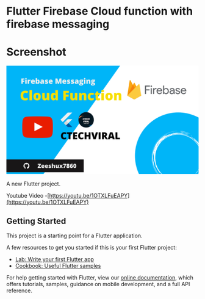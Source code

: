 # Flutter Firebase Cloud function with firebase messaging

# Screenshot 
![alt text](https://raw.githubusercontent.com/zeeshux7860/Flutter_cloud_function_with_firebase_messaging/master/Photo%20Beauty%20Makeup%20Youtube%20Channel%20Art(3).png)

A new Flutter project.

Youtube Video -[https://youtu.be/1OTXLFuEAPY](https://youtu.be/1OTXLFuEAPY)
## Getting Started

This project is a starting point for a Flutter application.

A few resources to get you started if this is your first Flutter project:

- [Lab: Write your first Flutter app](https://flutter.dev/docs/get-started/codelab)
- [Cookbook: Useful Flutter samples](https://flutter.dev/docs/cookbook)

For help getting started with Flutter, view our
[online documentation](https://flutter.dev/docs), which offers tutorials,
samples, guidance on mobile development, and a full API reference.
